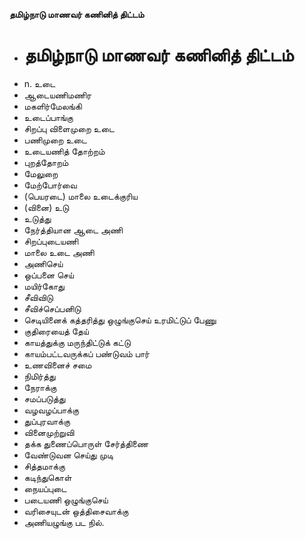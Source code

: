 **தமிழ்நாடு மாணவர் கணினித் திட்டம்**
- # தமிழ்நாடு மாணவர் கணினித் திட்டம்
- n. உடை
- ஆடையணிமணிர
- மகளிர்மேலங்கி
- உடைப்பாங்கு
- சிறப்பு விளைமுறை உடை
- பணிமுறை உடை
- உடையணித் தோற்றம்
- புறத்தோறம்
- மேலுறை
- மேற்போர்வை
- (பெயரடை) மாலை உடைக்குரிய
- (வினை) உடு
- உடுத்து
- நேர்த்தியான ஆடை அணி
- சிறப்புடையணி
- மாலை உடை அணி
- அணிசெய்
- ஒப்பனை செய்
- மயிர்கோது
- சீவிவிடு
- சீவிச்செப்பனிடு
- செடியினைக் கத்தரித்து ஒழுங்குசெய் உரமிட்டுப் பேணு
- குதிரையைத் தேய்
- காயத்துக்கு மருந்திட்டுக் கட்டு
- காயம்பட்டவருக்கப் பண்டுவம் பார்
- உணவினைச் சமை
- நிமிர்த்து
- நேராக்கு
- சமப்படுத்து
- வழவழப்பாக்கு
- துப்புரவாக்கு
- வினைமுற்றுவி
- தக்க துணைப்பொருள் சேர்த்திணை
- வேண்டுவன செய்து முடி
- சித்தமாக்கு
- கடிந்துகொள்
- நையப்புடை
- படையணி ஒழுங்குசெய்
- வரிசையுடன் ஒத்திசைவாக்கு
- அணியழுங்கு பட நில்.

